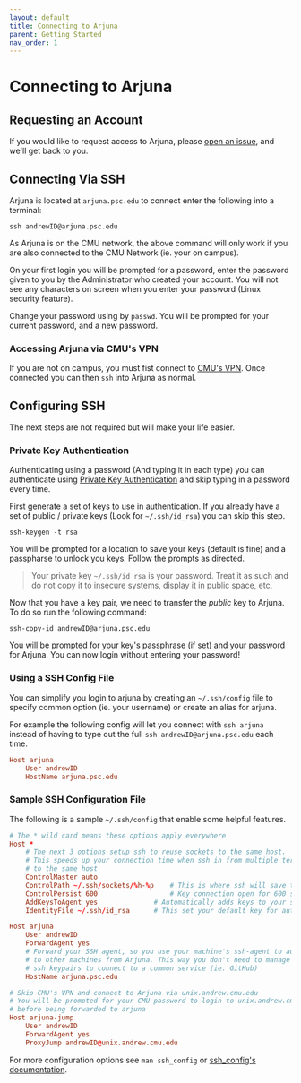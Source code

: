 ```yaml
---
layout: default
title: Connecting to Arjuna
parent: Getting Started
nav_order: 1
---
```


# Connecting to Arjuna


## Requesting an Account

If you would like to request access to Arjuna, please [open an issue], and we'll
get back to you.

[open an issue]: https://github.com/ArjunaCluster/ArjunaUsers/issues/new/choose

## Connecting Via SSH

Arjuna is located at `arjuna.psc.edu` to connect enter the following into a
terminal:

```shell
ssh andrewID@arjuna.psc.edu
```

As Arjuna is on the CMU network, the above command will only work if you are also
connected to the CMU Network (ie. your on campus).

On your first login you will be prompted for a password, enter the password given
to you by the Administrator who created your account. You will not see any
characters on screen when you enter your password (Linux security feature).

Change your password using by `passwd`. You will be prompted for your current
password, and a new password.

### Accessing Arjuna via CMU's VPN

If you are not on campus, you must fist connect to [CMU's VPN]. Once connected
you can then `ssh` into Arjuna as normal.

[CMU's VPN]: https://www.cmu.edu/computing/services/endpoint/network-access/vpn/how-to/

## Configuring SSH

The next steps are not required but will make your life easier.

### Private Key Authentication

Authenticating using a password (And typing it in each type) you can authenticate
using [Private Key Authentication] and skip typing in a password every time.

[Private Key Authentication]: https://help.ubuntu.com/community/SSH/OpenSSH/Keys

First generate a set of keys to use in authentication. If you already have a set
of public / private keys (Look for `~/.ssh/id_rsa`) you can skip this step.

```shell
ssh-keygen -t rsa
```

You will be prompted for a location to save your keys (default is fine) and a
passpharse to unlock you keys. Follow the prompts as directed.

> Your private key `~/.ssh/id_rsa` is your password. Treat it as such and do
> not copy it to insecure systems, display it in public space, etc.

Now that you have a key pair, we need to transfer the *public* key to Arjuna.
To do so run the following command:

```shell
ssh-copy-id andrewID@arjuna.psc.edu
```

You will be prompted for your key's passphrase (if set) and your password for Arjuna.
You can now login without entering your password!

### Using a SSH Config File

You can simplify you login to arjuna by creating an `~/.ssh/config` file to
specify common option (ie. your username) or create an alias for arjuna.

For example the following config will let you connect with `ssh arjuna`
instead of having to type out the full `ssh andrewID@arjuna.psc.edu` each time.

``` conf
Host arjuna
    User andrewID
    HostName arjuna.psc.edu
```

### Sample SSH Configuration File

The following is a sample `~/.ssh/config` that enable some helpful features.

``` conf
# The * wild card means these options apply everywhere
Host *
    # The next 3 options setup ssh to reuse sockets to the same host.
    # This speeds up your connection time when ssh in from multiple terminals
    # to the same host
    ControlMaster auto
    ControlPath ~/.ssh/sockets/%h-%p    # This is where ssh will save the sockets too
    ControlPersist 600                  # Key connection open for 600 seconds
    AddKeysToAgent yes              # Automatically adds keys to your ssh-agent
    IdentityFile ~/.ssh/id_rsa      # This set your default key for authentication

Host arjuna
    User andrewID
    ForwardAgent yes
    # Forward your SSH agent, so you use your machine's ssh-agent to authenticate
    # to other machines from Arjuna. This way you don't need to manage multiple
    # ssh keypairs to connect to a common service (ie. GitHub)
    HostName arjuna.psc.edu

# Skip CMU's VPN and connect to Arjuna via unix.andrew.cmu.edu
# You will be prompted for your CMU password to login to unix.andrew.cmu.edu
# before being forwarded to arjuna
Host arjuna-jump
    User andrewID
    ForwardAgent yes
    ProxyJump andrewID@unix.andrew.cmu.edu
```

For more configuration options see `man ssh_config` or
[ssh_config's documentation](https://man.openbsd.org/ssh_config).
